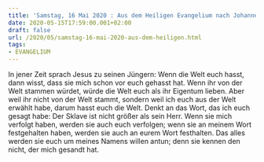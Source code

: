 ```yaml
---
title: 'Samstag, 16 Mai 2020 : Aus dem Heiligen Evangelium nach Johannes - Joh 15,18-21.'
date: 2020-05-15T17:59:00.001+02:00
draft: false
url: /2020/05/samstag-16-mai-2020-aus-dem-heiligen.html
tags: 
- EVANGELIUM
---
```


In jener Zeit sprach Jesus zu seinen Jüngern: Wenn die Welt euch hasst, dann wisst, dass sie mich schon vor euch gehasst hat. Wenn ihr von der Welt stammen würdet, würde die Welt euch als ihr Eigentum lieben. Aber weil ihr nicht von der Welt stammt, sondern weil ich euch aus der Welt erwählt habe, darum hasst euch die Welt. Denkt an das Wort, das ich euch gesagt habe: Der Sklave ist nicht größer als sein Herr. Wenn sie mich verfolgt haben, werden sie auch euch verfolgen; wenn sie an meinem Wort festgehalten haben, werden sie auch an eurem Wort festhalten. Das alles werden sie euch um meines Namens willen antun; denn sie kennen den nicht, der mich gesandt hat.